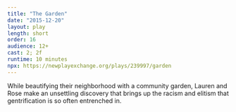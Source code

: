 ```yaml
---
title: "The Garden"
date: "2015-12-20"
layout: play
length: short
order: 16
audience: 12+
cast: 2; 2f
runtime: 10 minutes
npx: https://newplayexchange.org/plays/239997/garden
---
```


While beautifying their neighborhood with a community garden, Lauren and Rose make an unsettling discovery that brings up the racism and elitism that gentrification is so often entrenched in.
